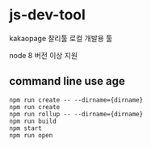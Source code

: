 # js-dev-tool

kakaopage 찰리툴 로컬 개발용 툴

node 8 버전 이상 지원

## command line use age
```
npm run create -- --dirname={dirname}
npm run create
npm run rollup -- --dirname={dirname}
npm run build
npm start
npm run open
```